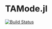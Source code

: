 # TAMode.jl

[![Build Status](https://transduc.seas.ucla.edu/buildStatus/icon?job=meyer-lab%2FTAMode.jl%2Fmaster)](https://transduc.seas.ucla.edu/job/meyer-lab/job/TAMode.jl/job/master/)
